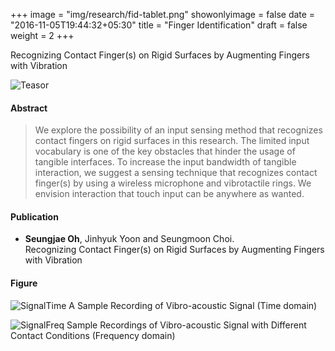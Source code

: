 +++
image = "img/research/fid-tablet.png"
showonlyimage = false
date = "2016-11-05T19:44:32+05:30"
title = "Finger Identification"
draft = false
weight = 2
+++

Recognizing Contact Finger(s) on Rigid Surfaces by Augmenting Fingers with Vibration<!-- <br>(CHI 2020) -->
<!--more-->

![Teasor][1]

#### Abstract
> We explore the possibility of an input sensing method that recognizes contact fingers on rigid surfaces in this research. The limited input vocabulary is one of the key obstacles that hinder the usage of tangible interfaces. To increase the input bandwidth of tangible interaction, we suggest a sensing technique that recognizes contact finger(s) by using a wireless microphone and vibrotactile rings. We envision interaction that touch input can be anywhere as wanted.  
<!-- {{< youtube id="zgzgOyxWXD8" autoplay="true">}} -->

#### Publication
* **Seungjae Oh**, Jinhyuk Yoon and Seungmoon Choi.<br>Recognizing Contact Finger(s) on Rigid Surfaces by Augmenting Fingers with Vibration

#### Figure
![SignalTime][2]
A Sample Recording of Vibro-acoustic Signal (Time domain)

![SignalFreq][3]
Sample Recordings of Vibro-acoustic Signal with Different Contact Conditions (Frequency domain)

<!-- #### Contribution
* Jinsoo Kim: Implementation (HW&SW), Experiment, and Graphics
* Seungjae Oh: Idea, Implementation(HW), Experimental Design & Analysis, and Graphics
* Chaeyong Park: Implementation(HW), and Graphics -->

[1]: /img/research/fid-tablet.png
[2]: /img/research/fid-recsampletime.png
[3]: /img/research/fid-recsamplefreq.png

